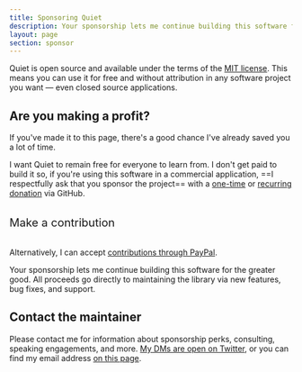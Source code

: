 ```yaml
---
title: Sponsoring Quiet
description: Your sponsorship lets me continue building this software for the greater good.
layout: page
section: sponsor
---
```


Quiet is open source and available under the terms of the [MIT license](https://www.tldrlegal.com/license/mit-license). This means you can use it for free and without attribution in any software project you want — even closed source applications.

## Are you making a profit?

If you've made it to this page, there's a good chance I've already saved you a lot of time.

I want Quiet to remain free for everyone to learn from. I don't get paid to build it so, if you're using this software in a commercial application, ==I respectfully ask that you sponsor the project== with a [one-time](https://github.com/sponsors/claviska?frequency=one-time) or [recurring donation](https://github.com/sponsors/claviska?frequency=recurring) via GitHub.

<div style="font-size: 1.25rem; margin-block: 2rem;">
  <quiet-button class="heartbeat" variant="primary" href="https://github.com/sponsors/claviska" target="_blank">Make a contribution</quiet-button>
</div>

Alternatively, I can accept [contributions through PayPal](https://paypal.me/claviska).

Your sponsorship lets me continue building this software for the greater good. All proceeds go directly to maintaining the library via new features, bug fixes, and support.

## Contact the maintainer

Please contact me for information about sponsorship perks, consulting, speaking engagements, and more. [My DMs are open on Twitter](https://twitter.com/claviska), or you can find my email address [on this page](https://www.abeautifulsite.net/cv#contact).